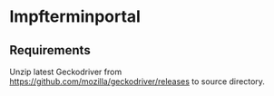 # Impfterminportal

## Requirements

Unzip latest Geckodriver from <https://github.com/mozilla/geckodriver/releases>
to source directory.
